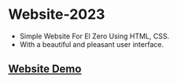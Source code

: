 # Website-2023

- Simple Website For El Zero Using HTML, CSS.
- With a beautiful and pleasant user interface.

## [Website Demo](https://mahrous-gamal.github.io/Template-Two/)
